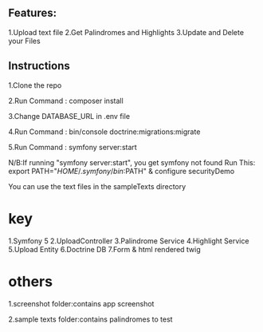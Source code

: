 ## Features:

1.Upload text file
2.Get Palindromes and Highlights
3.Update and Delete your Files

## Instructions

1.Clone the repo

2.Run Command : composer install

3.Change DATABASE_URL in .env file

4.Run Command : bin/console doctrine:migrations:migrate

5.Run Command : symfony server:start

N/B:If running "symfony server:start", you get symfony not found Run This:
export PATH="$HOME/.symfony/bin:$PATH" & configure securityDemo

You can use the text files in the sampleTexts directory

# key

1.Symfony 5
2.UploadController
3.Palindrome Service
4.Highlight Service
5.Upload Entity
6.Doctrine DB
7.Form & html rendered twig

# others

1.screenshot folder:contains app screenshot

2.sample texts folder:contains palindromes to test
